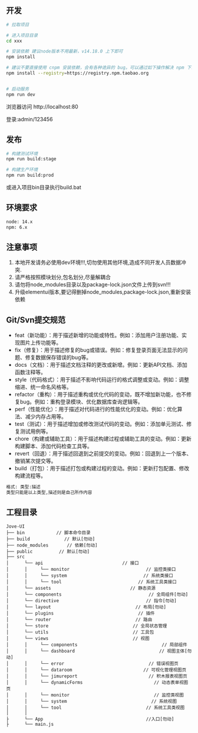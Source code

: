 ## 开发

```bash
# 拉取项目

# 进入项目目录
cd xxx

# 安装依赖 建议node版本不用最新，v14.18.0 上下即可
npm install

# 建议不要直接使用 cnpm 安装依赖，会有各种诡异的 bug。可以通过如下操作解决 npm 下载速度慢的问题
npm install --registry=https://registry.npm.taobao.org


# 启动服务
npm run dev
``` 

浏览器访问 http://localhost:80

登录:admin/123456

## 发布

```bash
# 构建测试环境
npm run build:stage

# 构建生产环境
npm run build:prod
```

或进入项目bin目录执行build.bat

## 环境要求

```bash
node: 14.x
npm: 6.x
```

## 注意事项
1. 本地开发请务必使用dev环境!!!,切勿使用其他环境,造成不同开发人员数据冲突.
2. 请严格按照模块划分,包名划分,尽量解耦合
3. 请勿将node_modules目录以及package-lock.json文件上传到svn!!!
4. 升级elementui版本,要记得删掉node_modules,package-lock.json,重新安装依赖

## Git/Svn提交规范
* feat（新功能）：用于描述新增的功能或特性。例如：添加用户注册功能、实现图片上传功能等。
* fix（修复）：用于描述修复的bug或错误。例如：修复登录页面无法显示的问题、修复数据保存错误的bug等。
* docs（文档）：用于描述文档注释的更改或新增。例如：更新API文档、添加函数注释等。
* style（代码格式）：用于描述不影响代码运行的格式调整或变动。例如：调整缩进、统一命名风格等。
* refactor（重构）：用于描述重构或优化代码的变动，既不增加新功能，也不修复bug。例如：重构登录模块、优化数据库查询逻辑等。
* perf（性能优化）：用于描述对代码进行的性能优化的变动。例如：优化算法、减少内存占用等。
* test（测试）：用于描述增加或修改测试代码的变动。例如：添加单元测试、修复测试用例等。
* chore（构建或辅助工具）：用于描述构建过程或辅助工具的变动。例如：更新构建脚本、添加代码检查工具等。
* revert（回退）：用于描述回退到之前提交的变动。例如：回退到上一个版本、撤销某次提交等。
* build（打包）：用于描述打包或构建过程的变动。例如：更新打包配置、修改构建流程等。

```bash
格式: 类型:描述  
类型只能是以上类型,描述则是自己所作内容
```


## 工程目录

~~~
Jove-UI   
├── bin            // 脚本命令目录
├── build             // 默认[勿动]
├── node_modules       // 依赖[勿动]
├── public          // 默认[勿动]
├── src             
│      └── api                              // 接口 
│      │     └── monitor                             // 监控类接口
│      │     └── system                             // 系统类接口
│      │     └── tool                             // 系统工具类接口
│      └── assets                              // 静态资源 
│      └── components                                 // 全局组件[勿动] 
│      └── directive                                 // 指令[勿动] 
│      └── layout                                // 布局[勿动] 
│      └── plugins                                // 插件
│      └── router                                // 路由
│      └── store                                // 全局状态管理
│      └── utils                                // 工具包
│      └── views                                // 视图
│      │     └── components                                // 局部组件
│      │     └── dashboard                                // 视图主体[勿动] 
│      │     └── error                                // 错误视图页
│      │     └── dataroom                           // 可视化管理视图页
│      │     └── jimureport                           // 积木报表视图页
│      │     └── dynamicForms                           // 动态表单视图页
│      │     └── monitor                                // 监控类视图
│      │     └── system                                // 系统视图
│      │     └── tool                                // 系统工具类视图
│      │
├      └── App                                       //入口[勿动] 
├      └── main.js                                      

~~~